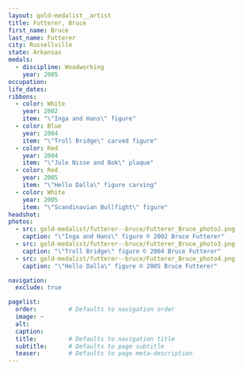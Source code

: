 ```yaml
---
layout: gold-medalist__artist
title: Futterer, Bruce
first_name: Bruce
last_name: Futterer
city: Russellville
state: Arkansas
medals: 
  - discipline: Woodworking
    year: 2005
occupation:
life_dates:
ribbons:
  - color: White
    year: 2002
    item: "\"Inga and Hans\" figure"
  - color: Blue
    year: 2004
    item: "\"Troll Bridge\" carved figure"
  - color: Red
    year: 2004
    item: "\"Jule Nisse and Bok\" plaque"
  - color: Red
    year: 2005
    item: "\"Hello Dalla\" figure carving"
  - color: White
    year: 2005
    item: "\"Scandinavian Bullfight\" figure"
headshot:
photos:
  - src: gold-medalist/futterer--bruce/Futterer_Bruce_photo2.png
    caption: "\"Inga and Hans\" figure © 2002 Bruce Futterer"
  - src: gold-medalist/futterer--bruce/Futterer_Bruce_photo3.png
    caption: "\"Troll Bridge\" figure © 2004 Bruce Futterer"
  - src: gold-medalist/futterer--bruce/Futterer_Bruce_photo4.png
    caption: "\"Hello Dalla\" figure © 2005 Bruce Futterer"

navigation:
  exclude: true

pagelist:
  order:         # Defaults to navigation order  
  image: ~
  alt:
  caption:
  title:         # Defaults to navigation title
  subtitle:      # Defaults to page subtitle
  teaser:        # Defaults to page meta-description  
---
```


